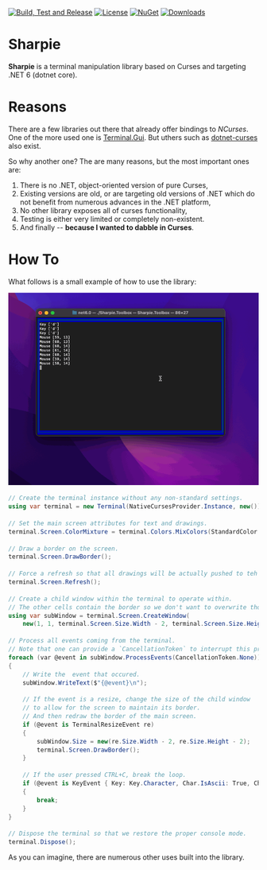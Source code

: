 [![Build, Test and Release](https://github.com/pavkam/sharpie/actions/workflows/build-test-and-release.yml/badge.svg)](https://github.com/pavkam/sharpie/actions/workflows/build-test-and-release.yml)
[![License](https://img.shields.io/github/license/pavkam/sharpie?style=plastic)](https://raw.githubusercontent.com/pavkam/sharpie/main/LICENSE)
[![NuGet](https://img.shields.io/nuget/v/Sharpie-Curses?style=plastic)](https://www.nuget.org/packages/Sharpie-Curses)
[![Downloads](https://img.shields.io/nuget/dt/Sharpie-Curses?style=plastic)](https://www.nuget.org/packages/Sharpie-Curses)

# Sharpie
**Sharpie** is a terminal manipulation library based on Curses and targeting .NET 6 (dotnet core).

# Reasons
There are a few libraries out there that already offer bindings to *NCurses*. One of the more used one is [Terminal.Gui](https://github.com/gui-cs/Terminal.Gui). But uthers such as [dotnet-curses](https://github.com/MV10/dotnet-curses) also exist.

So why another one? The are many reasons, but the most important ones are:
1. There is no .NET, object-oriented version of pure Curses,
2. Existing versions are old, or are targeting old versions of .NET which do not benefit from numerous advances in the .NET platform,
3. No other library exposes all of curses functionality,
4. Testing is either very limited or completely non-existent.
5. And finally -- **because I wanted to dabble in Curses**.

# How To
What follows is a small example of how to use the library:

![Demo](media/demo-1.gif)

```csharp
// Create the terminal instance without any non-standard settings.
using var terminal = new Terminal(NativeCursesProvider.Instance, new());

// Set the main screen attributes for text and drawings.
terminal.Screen.ColorMixture = terminal.Colors.MixColors(StandardColor.Green, StandardColor.Blue);

// Draw a border on the screen.
terminal.Screen.DrawBorder();

// Force a refresh so that all drawings will be actually pushed to teh screen.
terminal.Screen.Refresh();

// Create a child window within the terminal to operate within.
// The other cells contain the border so we don't want to overwrite those.
using var subWindow = terminal.Screen.CreateWindow(
    new(1, 1, terminal.Screen.Size.Width - 2, terminal.Screen.Size.Height - 2));

// Process all events coming from the terminal.
// Note that one can provide a `CancellationToken` to interrupt this process.
foreach (var @event in subWindow.ProcessEvents(CancellationToken.None))
{
    // Write the  event that occured.
    subWindow.WriteText($"{@event}\n");
    
    // If the event is a resize, change the size of the child window
    // to allow for the screen to maintain its border.
    // And then redraw the border of the main screen.
    if (@event is TerminalResizeEvent re)
    {
        subWindow.Size = new(re.Size.Width - 2, re.Size.Height - 2);
        terminal.Screen.DrawBorder();
    }
    
    // If the user pressed CTRL+C, break the loop.
    if (@event is KeyEvent { Key: Key.Character, Char.IsAscii: True, Char.Value: 'C', Modifiers: ModifierKey.Ctrl })
    {
        break;
    }
}

// Dispose the terminal so that we restore the proper console mode.
terminal.Dispose();
```
As you can imagine, there are numerous other uses built into the library.
